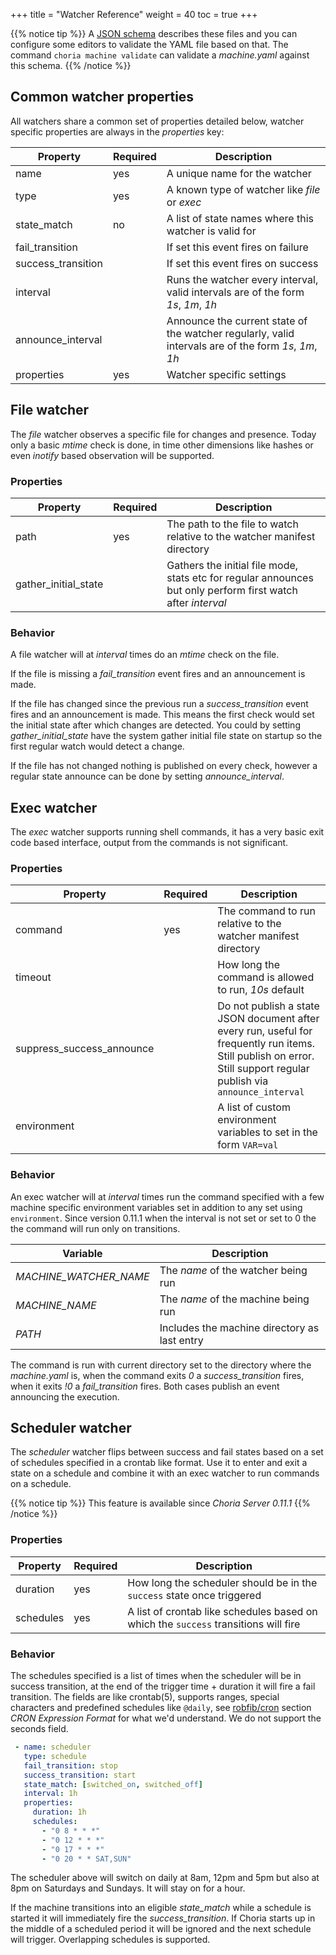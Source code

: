 +++
title = "Watcher Reference"
weight = 40
toc = true
+++

{{% notice tip %}}
A [JSON schema](https://choria.io/schemas/choria/machine/v1/manifest.json) describes these files and you can configure some editors to validate the YAML file based on that. The command `choria machine validate` can validate a *machine.yaml* against this schema.
{{% /notice %}}

## Common watcher properties

All watchers share a common set of properties detailed below, watcher specific properties are always in the *properties* key:

|Property          |Required                    |Description|
|------------------|----------------------------|-----------|
|name              |yes|A unique name for the watcher|
|type              |yes|A known type of watcher like *file* or *exec*|
|state_match       |no |A list of state names where this watcher is valid for|
|fail_transition   |   |If set this event fires on failure|
|success_transition|   |If set this event fires on success|
|interval          |   |Runs the watcher every interval, valid intervals are of the form *1s*, *1m*, *1h*|
|announce_interval |   |Announce the current state of the watcher regularly, valid intervals are of the form *1s*, *1m*, *1h*|
|properties        |yes|Watcher specific settings|

## File watcher

The *file* watcher observes a specific file for changes and presence. Today only a basic *mtime* check is done, in time other dimensions like hashes or even *inotify* based observation will be supported.

### Properties

|Property            |Required                            |Description|
|--------------------|------------------------------------|-----------|
|path                |yes|The path to the file to watch relative to the watcher manifest directory|
|gather_initial_state|   |Gathers the initial file mode, stats etc for regular announces but only perform first watch after *interval*|

### Behavior

A file watcher will at *interval* times do an *mtime* check on the file.

If the file is missing a *fail_transition* event fires and an announcement is made.

If the file has changed since the previous run a *success_transition* event fires and an announcement is made. This means the first check would set the initial state after which changes are detected.  You could by setting *gather_initial_state* have the system gather initial file state on startup so the first regular watch would detect a change.

If the file has not changed nothing is published on every check, however a regular state announce can be done by setting *announce_interval*.

## Exec watcher

The *exec* watcher supports running shell commands, it has a very basic exit code based interface, output from the commands is not significant.

### Properties

|Property                 |Required                            |Description|
|-------------------------|------------------------------------|-----------|
|command                  |yes                                 |The command to run relative to the watcher manifest directory|
|timeout                  |                                    |How long the command is allowed to run, *10s* default|
|suppress_success_announce|                                    |Do not publish a state JSON document after every run, useful for frequently run items. Still publish on error. Still support regular publish via `announce_interval`|
|environment              |                                    |A list of custom environment variables to set in the form `VAR=val`|

### Behavior

An exec watcher will at *interval* times run the command specified with a few machine specific environment variables set in addition to any set using `environment`. Since version 0.11.1 when the interval is not set or set to 0 the the command will run only on transitions.

|Variable              |Description|
|----------------------|-----------|
|*MACHINE_WATCHER_NAME*|The *name* of the watcher being run|
|*MACHINE_NAME*        |The *name* of the machine being run|
|*PATH*                |Includes the machine directory as last entry|

The command is run with current directory set to the directory where the *machine.yaml* is, when the command exits *0* a *success_transition* fires, when it exits *!0* a *fail_transition* fires. Both cases publish an event announcing the execution.

## Scheduler watcher

The *scheduler* watcher flips between success and fail states based on a set of schedules specified in a crontab like format.  Use it to enter and exit a state on a schedule and combine it with an exec watcher to run commands on a schedule.

{{% notice tip %}}
This feature is available since *Choria Server 0.11.1*
{{% /notice %}}

### Properties

|Property                 |Required                            |Description|
|-------------------------|------------------------------------|-----------|
|duration                 |yes                                 |How long the scheduler should be in the `success` state once triggered|
|schedules                |yes                                 |A list of crontab like schedules based on which the `success` transitions will fire|

### Behavior

The schedules specified is a list of times when the scheduler will be in success transition, at the end of the trigger time + duration it will fire a fail transition. The fields are like crontab(5), supports ranges, special characters and predefined schedules like `@daily`, see [robfib/cron](https://godoc.org/github.com/robfig/cron) section *CRON Expression Format* for what we'd understand.  We do not support the seconds field.

```yaml
 - name: scheduler
   type: schedule
   fail_transition: stop
   success_transition: start
   state_match: [switched_on, switched_off]
   interval: 1h
   properties:
     duration: 1h
     schedules:
       - "0 8 * * *"
       - "0 12 * * *"
       - "0 17 * * *"
       - "0 20 * * SAT,SUN"
```

The scheduler above will switch on daily at 8am, 12pm and 5pm but also at 8pm on Saturdays and Sundays.  It will stay on for a hour.

If the machine transitions into an eligible *state_match* while a schedule is started it will immediately fire the *success_transition*.  If Choria starts up in the middle of a scheduled period it will be ignored and the next schedule will trigger.  Overlapping schedules is supported.
